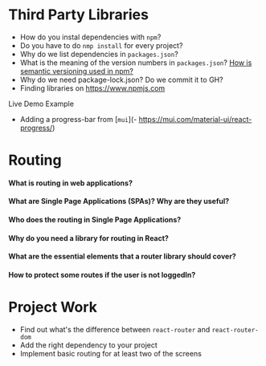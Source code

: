 


# Third Party Libraries
- How do you instal dependencies with `npm`?
- Do you have to do `nmp install` for every project?
- Why do we list dependencies in `packages.json`? 
- What is the meaning of the version numbers in `packages.json`? [How is semantic versioning used in npm?](https://docs.npmjs.com/about-semantic-versioning)
- Why do we need package-lock.json? Do we commit it to GH? 
- Finding libraries on https://www.npmjs.com

Live Demo Example 
- Adding a progress-bar from [`mui`](- https://mui.com/material-ui/react-progress/)


# Routing

#### What is routing in web applications?

#### What are Single Page Applications (SPAs)? Why are they useful? 

#### Who does the routing in Single Page Applications? 

#### Why do you need a library for routing in React?
#### What are the essential elements that a router library should cover? 

#### How to protect some routes if the user is not loggedIn? 


# Project Work
- Find out what's the difference between `react-router` and `react-router-dom`
- Add the right dependency to your project
- Implement basic routing for at least two of the screens

